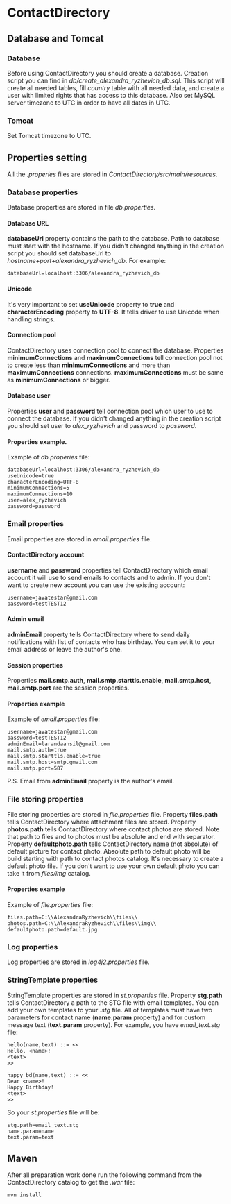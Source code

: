 # ContactDirectory
## Database and Tomcat
### Database
Before using ContactDirectory you should create a database. Creation script you can find in _db/create_alexandra_ryzhevich_db.sql_.
This script will create all needed tables, fill _country_ table with all needed data, and create a user with limited rights that has access to this database.
Also set MySQL server timezone to UTC in order to have all dates in UTC.
### Tomcat
Set Tomcat timezone to UTC.
## Properties setting
All the _.properies_ files are stored in _ContactDirectory/src/main/resources_.
### Database properties
Database properties are stored in file _db.properties_.
#### Database URL
**databaseUrl** property contains the path to the database. Path to database must start with the hostname. If you didn't changed anything in the creation script you should set databaseUrl to _hostname+port+alexandra_ryzhevich_db_.
For example:
```
databaseUrl=localhost:3306/alexandra_ryzhevich_db
```
#### Unicode
It's very important to set **useUnicode** property to **true** and **characterEncoding** property to **UTF-8**. It tells driver to use Unicode when handling strings.
#### Connection pool
ContactDirectory uses connection pool to connect the database. Properties **minimumConnections** and **maximumConnections** tell connection pool not to create less than **minimumConnections** and more than **maximumConnections** connections. **maximumConnections** must be same as **minimumConnections** or bigger.
#### Database user
Properties **user** and **password** tell connection pool which user to use to connect the database. If you didn't changed anything in the creation script you should set user to _alex_ryzhevich_ and password to _password_.
#### Properties example.
Example of _db.properies_ file:
```
databaseUrl=localhost:3306/alexandra_ryzhevich_db
useUnicode=true
characterEncoding=UTF-8
minimumConnections=5
maximumConnections=10
user=alex_ryzhevich
password=password
```
### Email properties
Email properties are stored in _email.properties_ file.
#### ContactDirectory account
**username** and **password** properties tell ContactDirectory which email account it will use to send emails to contacts and to admin. If you don't want to create new account you can use the existing account:
```
username=javatestar@gmail.com
password=testTEST12
```
#### Admin email
**adminEmail** property tells ContactDirectory where to send daily notifications with list of contacts who has birthday. You can set it to your email address or leave the author's one.
#### Session properties
Properties **mail.smtp.auth**, **mail.smtp.starttls.enable**, **mail.smtp.host**, **mail.smtp.port** are the session properties.
#### Properties example
Example of _email.properties_ file:
```
username=javatestar@gmail.com
password=testTEST12
adminEmail=larandaansil@gmail.com
mail.smtp.auth=true
mail.smtp.starttls.enable=true
mail.smtp.host=smtp.gmail.com
mail.smtp.port=587
```
P.S. Email from **adminEmail** property is the author's email.
### File storing properties
File storing properties are stored in _file.properties_ file.
Property **files.path** tells ContactDirectory where attachment files are stored. Property **photos.path** tells ContactDirectory where contact photos are stored. Note that path to files and to photos must be absolute and end with separator. 
Property **defaultphoto.path** tells ContactDirectory name (not absolute) of default picture for contact photo. Absolute path to default photo will be build starting with path to contact photos catalog. It's necessary to create a default photo file. If you don't want to use your own default photo you can take it from _files/img_ catalog.
#### Properties example
Example of _file.properties_ file:
```
files.path=C:\\AlexandraRyzhevich\\files\\
photos.path=C:\\AlexandraRyzhevich\\files\\img\\
defaultphoto.path=default.jpg
```
### Log properties
Log properties are stored in _log4j2.properties_ file.
### StringTemplate properties
StringTemplate properties are stored in _st.properties_ file.
Property **stg.path** tells ContactDirectory a path to the STG file with email templates. You can add your own templates to your _.stg_ file. All of templates must have two parameters for contact name (**name.param** property) and for custom message text (**text.param** property). For example, you have _email_text.stg_ file:
```
hello(name,text) ::= <<
Hello, <name>!
<text>
>>

happy_bd(name,text) ::= <<
Dear <name>!
Happy Birthday!
<text>
>>
```
So your _st.properties_ file will be:
```
stg.path=email_text.stg
name.param=name
text.param=text
```
## Maven
After all preparation work done run the following command from the ContactDirectory catalog to get the _.war_ file:
```
mvn install
```
